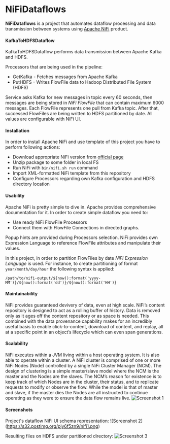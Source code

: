 # NiFiDataflows
**NiFiDataflows** is a project that automates dataflow processing and data transmission between systems using [Apache NiFi](https://nifi.apache.org/) product.

#### KafkaToHDFSDataflow
KafkaToHDFSDataflow performs data transmission between Apache Kafka and HDFS.

Processors that are being used in the pipeline:
- GetKafka - Fetches messages from Apache Kafka
- PutHDFS - Writes FlowFile data to Hadoop Distributed File System (HDFS)

Service asks Kafka for new messages in topic every 60 seconds, then messages are being stored in *NiFi FlowFile* that can contain maximum 6000 messages. Each FlowFile represents one pull from Kafka topic. After that, successed FlowFiles are being written to HDFS partitioned by date. All values are configurable with NiFi UI.

#### Installation
In order to install Apache NiFi and use template of this project you have to perform following actions:
- Download appropriate NiFi version from [official page](http://nifi.apache.org/download.html) 
- Unzip package to some folder in local FS
- Run NiFi with `bin/nifi.sh run` command
- Import XML-formatted NiFi template from this repository
- Configure Processors regarding own Kafka configuration and HDFS directory location

#### Usability

Apache NiFi is pretty simple to dive in. Apache provides comprehensive documentation for it. 
In order to create simple dataflow you need to:
- Use ready NiFi FlowFile Processors
- Connect them with FlowFile Connections in directed graphs.

Popup hints are provided during Processors selection.
NiFi provides own Expression Language to reference FlowFile attributes and manipulate their values.

In this project, in order to partition FlowFiles by date *NiFi Expression Language* is used.
For instance, to create partitioning of format `year/month/day/hour` the following syntax is applied:

```
/path/to/nifi-output/${now():format('yyyy-MM')}/${now():format('dd')}/${now():format('HH')}
```

#### Maintainability
NiFi provides guaranteed devivery of data, even at high scale. NiFi’s content repository is designed to act as a rolling buffer of history. Data is removed only as it ages off the content repository or as space is needed. This combined with the data provenance capability makes for an incredibly useful basis to enable click-to-content, download of content, and replay, all at a specific point in an object’s lifecycle which can even span generations.


#### Scalability
NiFi executes within a JVM living within a host operating system. It is also able to operate within a cluster.
A NiFi cluster is comprised of one or more NiFi Nodes (Node) controlled by a single NiFi Cluster Manager (NCM). The design of clustering is a simple master/slave model where the NCM is the master and the Nodes are the slaves. The NCM’s reason for existence is to keep track of which Nodes are in the cluster, their status, and to replicate requests to modify or observe the flow. While the model is that of master and slave, if the master dies the Nodes are all instructed to continue operating as they were to ensure the data flow remains live. 
![Screenshot 1](https://s31.postimg.org/5xqm4vs4r/nifi4.png)


#### Screenshots
Project's dataflow NiFi UI schema representation:
![Screenshot 2] (https://s32.postimg.org/piy6f5zn9/nifi1.png)

Resulting files on HDFS under partitioned directory:
![Screenshot 3](https://s32.postimg.org/kxpjacb05/nifi2.png)
